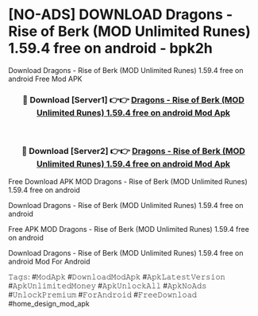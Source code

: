 # [NO-ADS] DOWNLOAD Dragons - Rise of Berk (MOD Unlimited Runes) 1.59.4 free on android - bpk2h
Download Dragons - Rise of Berk (MOD Unlimited Runes) 1.59.4 free on android Free Mod APK

<div align="center">
<h3>🔴 Download [Server1] 👉👉 <a href="https://apk-comot.site?title=Dragons_-_Rise_of_Berk_(MOD_Unlimited_Runes)_1.59.4_free_on_android">Dragons - Rise of Berk (MOD Unlimited Runes) 1.59.4 free on android Mod Apk</a></h3><br>

<h3>🔴 Download [Server2] 👉👉 <a href="https://apk-comot.site?title=Dragons_-_Rise_of_Berk_(MOD_Unlimited_Runes)_1.59.4_free_on_android">Dragons - Rise of Berk (MOD Unlimited Runes) 1.59.4 free on android Mod Apk</a></h3>
</div>


Free Download APK MOD Dragons - Rise of Berk (MOD Unlimited Runes) 1.59.4 free on android

Download Dragons - Rise of Berk (MOD Unlimited Runes) 1.59.4 free on android 

Free APK MOD Dragons - Rise of Berk (MOD Unlimited Runes) 1.59.4 free on android 

Download Dragons - Rise of Berk (MOD Unlimited Runes) 1.59.4 free on android Mod For Android

𝚃𝚊𝚐𝚜: #𝙼𝚘𝚍𝙰𝚙𝚔 #𝙳𝚘𝚠𝚗𝚕𝚘𝚊𝚍𝙼𝚘𝚍𝙰𝚙𝚔 #𝙰𝚙𝚔𝙻𝚊𝚝𝚎𝚜𝚝𝚅𝚎𝚛𝚜𝚒𝚘𝚗 #𝙰𝚙𝚔𝚄𝚗𝚕𝚒𝚖𝚒𝚝𝚎𝚍𝙼𝚘𝚗𝚎𝚢 #𝙰𝚙𝚔𝚄𝚗𝚕𝚘𝚌𝚔𝙰𝚕𝚕 #𝙰𝚙𝚔𝙽𝚘𝙰𝚍𝚜 #𝚄𝚗𝚕𝚘𝚌𝚔𝙿𝚛𝚎𝚖𝚒𝚞𝚖 #𝙵𝚘𝚛𝙰𝚗𝚍𝚛𝚘𝚒𝚍 #𝙵𝚛𝚎𝚎𝙳𝚘𝚠𝚗𝚕𝚘𝚊𝚍 #home_design_mod_apk